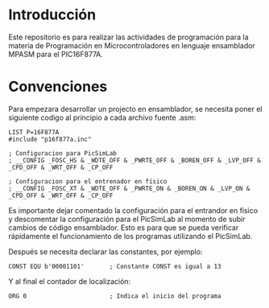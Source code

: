 # Introducción
Este repositorio es para realizar las actividades de programación para la materia de Programación en Microcontroladores en lenguaje ensamblador MPASM para el PIC16F877A.

# Convenciones
Para empezara desarrollar un projecto en ensamblador, se necesita poner el siguiente codigo al principio a cada archivo fuente .asm:
```
LIST P=16F877A
#include "p16f877a.inc"

; Configuracion para PicSimLab
; __CONFIG _FOSC_HS & _WDTE_OFF & _PWRTE_OFF & _BOREN_OFF & _LVP_OFF & _CPD_OFF & _WRT_OFF & _CP_OFF

; Configuracion para el entrenador en físico
; __CONFIG _FOSC_XT & _WDTE_OFF & _PWRTE_ON & _BOREN_ON & _LVP_ON & _CPD_OFF & _WRT_OFF & _CP_OFF
```
Es importante dejar comentado la configuración para el entrandor en físico y descomentar la configuración para el PicSimLab al momento de subir cambios de código ensamblador. Esto es para que se pueda verificar rápidamente el funcionamiento de los programas utilizando el PicSimLab.

Después se necesita declarar las constantes, por ejemplo:
```
CONST EQU b'00001101'       ; Constante CONST es igual a 13
```

Y al final el contador de localización:
```
ORG 0                       ; Indica el inicio del programa
```
